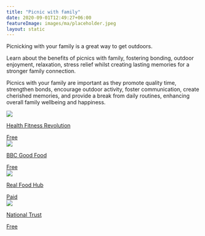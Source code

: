 ```yaml
---
title: "Picnic with family"
date: 2020-09-01T12:49:27+06:00
featureImage: images/ma/placeholder.jpeg
layout: static
---
```


Picnicking with your family is a great way to get outdoors.

Learn about the benefits of picnics with family, fostering bonding, outdoor enjoyment, relaxation, stress relief whilst creating lasting memories for a stronger family connection.

Picnics with your family are important as they promote quality time, strengthen bonds, encourage outdoor activity, foster communication, create cherished memories, and provide a break from daily routines, enhancing overall family wellbeing and happiness.

<a class="ma-link" href="https://www.healthfitnessrevolution.com/top-10-health-benefits-going-picnic/"><div class="ma-card ma-card-Community"><div class="ma-icon"><img src ="/images/icon-check.png"/></div><div class="ma-name"><p>Health Fitness Revolution</p></div><div class="ma-paid-text"><span>Free</span></div></div></a><a class="ma-link" href="https://www.bbcgoodfood.com/howto/guide/how-pack-perfect-picnic"><div class="ma-card ma-card-Community"><div class="ma-icon"><img src ="/images/icon-check.png"/></div><div class="ma-name"><p>BBC Good Food</p></div><div class="ma-paid-text"><span>Free</span></div></div></a><a class="ma-link" href="https://www.awin1.com/cread.php?awinmid=20241&awinaffid=1198638&ued=https%3A%2F%2Fwww.realfoodhub.co.uk%2F"><div class="ma-card ma-card-Community"><div class="ma-icon"><img src ="/images/icon-pound.png"/></div><div class="ma-name"><p>Real Food Hub</p></div><div class="ma-paid-text"><span>Paid</span></div></div></a><a class="ma-link" href="https://www.nationaltrust.org.uk/visit/places-to-eat/perfect-picnic-spots"><div class="ma-card ma-card-Community"><div class="ma-icon"><img src ="/images/icon-check.png"/></div><div class="ma-name"><p>National Trust</p></div><div class="ma-paid-text"><span>Free</span></div></div></a>  

<br/><br/>






